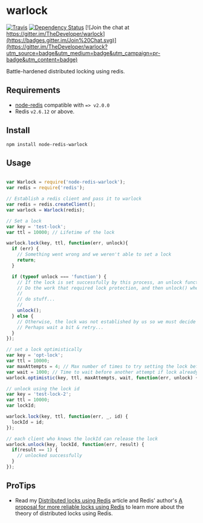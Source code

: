 warlock
=======

[![Travis](https://travis-ci.org/TheDeveloper/warlock.svg?branch=master)](https://travis-ci.org/TheDeveloper/warlock)
[![Dependency Status](https://david-dm.org/thedeveloper/warlock.svg)](https://david-dm.org/thedeveloper/warlock)
[![Join the chat at https://gitter.im/TheDeveloper/warlock](https://badges.gitter.im/Join%20Chat.svg)](https://gitter.im/TheDeveloper/warlock?utm_source=badge&utm_medium=badge&utm_campaign=pr-badge&utm_content=badge)

Battle-hardened distributed locking using redis.

## Requirements

* [node-redis](https://github.com/mranney/node_redis) compatible with `=> v2.0.0`
* Redis `v2.6.12` or above.

## Install

    npm install node-redis-warlock

## Usage

```javascript

var Warlock = require('node-redis-warlock');
var redis = require('redis');

// Establish a redis client and pass it to warlock
var redis = redis.createClient();
var warlock = Warlock(redis);

// Set a lock
var key = 'test-lock';
var ttl = 10000; // Lifetime of the lock

warlock.lock(key, ttl, function(err, unlock){
  if (err) {
    // Something went wrong and we weren't able to set a lock
    return;
  }

  if (typeof unlock === 'function') {
    // If the lock is set successfully by this process, an unlock function is passed to our callback.
    // Do the work that required lock protection, and then unlock() when finished...
    //
    // do stuff...
    //
    unlock();
  } else {
    // Otherwise, the lock was not established by us so we must decide what to do
    // Perhaps wait a bit & retry...
  }
});

// set a lock optimistically
var key = 'opt-lock';
var ttl = 10000;
var maxAttempts = 4; // Max number of times to try setting the lock before erroring
var wait = 1000; // Time to wait before another attempt if lock already in place
warlock.optimistic(key, ttl, maxAttempts, wait, function(err, unlock) {});

// unlock using the lock id
var key = 'test-lock-2';
var ttl = 10000;
var lockId;

warlock.lock(key, ttl, function(err, _, id) {
  lockId = id;
});

// each client who knows the lockId can release the lock
warlock.unlock(key, lockId, function(err, result) {
  if(result == 1) {
    // unlocked successfully
  }
});

```

## ProTips

* Read my [Distributed locks using Redis](https://engineering.gosquared.com/distributed-locks-using-redis) article and Redis' author's [A proposal for more reliable locks using Redis](http://antirez.com/news/77) to learn more about the theory of distributed locks using Redis.
